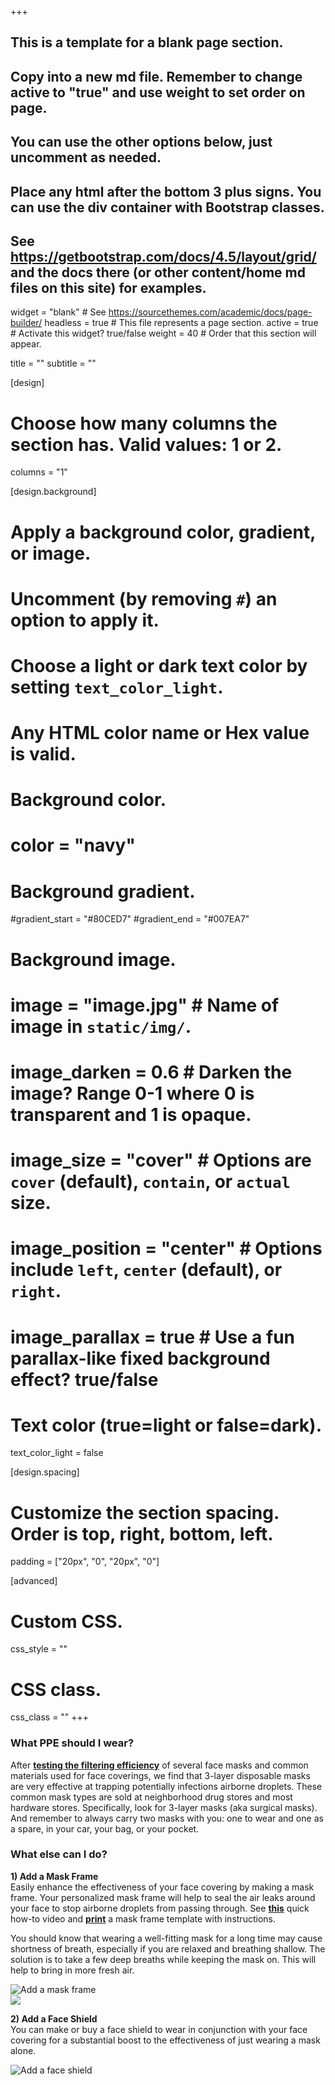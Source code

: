 +++

## This is a template for a blank page section.
## Copy into a new md file. Remember to change active to "true" and use weight to set order on page.
## You can use the other options below, just uncomment as needed.
## Place any html after the bottom 3 plus signs. You can use the div container with Bootstrap classes.
## See https://getbootstrap.com/docs/4.5/layout/grid/ and the docs there (or other content/home md files on this site) for examples.

widget = "blank"  # See https://sourcethemes.com/academic/docs/page-builder/
headless = true  # This file represents a page section.
active = true  # Activate this widget? true/false
weight = 40  # Order that this section will appear.

title = ""
subtitle = ""

[design]
  # Choose how many columns the section has. Valid values: 1 or 2.
  columns = "1"

[design.background]
  # Apply a background color, gradient, or image.
  #   Uncomment (by removing `#`) an option to apply it.
  #   Choose a light or dark text color by setting `text_color_light`.
  #   Any HTML color name or Hex value is valid.

  # Background color.
  # color = "navy"
  
  # Background gradient.
  #gradient_start = "#80CED7"
  #gradient_end = "#007EA7"
  
  # Background image.
  # image = "image.jpg"  # Name of image in `static/img/`.
  # image_darken = 0.6  # Darken the image? Range 0-1 where 0 is transparent and 1 is opaque.
  # image_size = "cover"  #  Options are `cover` (default), `contain`, or `actual` size.
  # image_position = "center"  # Options include `left`, `center` (default), or `right`.
  # image_parallax = true  # Use a fun parallax-like fixed background effect? true/false
  
  # Text color (true=light or false=dark).
  text_color_light = false

[design.spacing]
  # Customize the section spacing. Order is top, right, bottom, left.
  padding = ["20px", "0", "20px", "0"]

[advanced]
 # Custom CSS. 
 css_style = ""
 
 # CSS class.
 css_class = ""
+++

<div class="container-fluid">
  <div class="row">
    <div class="col-xs-12 col-sm-12 col-md-12 col-lg-12 col-xl-12 text-center">
      <h3>What PPE should I wear?</h3>
    </div>
  </div> 
  <div class="row">
    <div class="col-xs-12 col-sm-12 col-md-12 col-lg-12 col-xl-12">
      <p class="text-left">After <b><a href="https://www.masteryourppe.com/testing" target="_blank">testing the filtering efficiency</a></b> of several face masks and common materials used for face coverings, we find that 3-layer disposable masks are very effective at trapping potentially infections airborne droplets. These common mask types are sold at neighborhood drug stores and most hardware stores.  Specifically, look for 3-layer masks (aka surgical masks). And remember to always carry two masks with you: one to wear and one as a spare, in your car, your bag, or your pocket.</p>
    </div>
  </div> 
  <div class="row mt-4">
    <div class="col-xs-12 col-sm-12 col-md-12 col-lg-12 col-xl-12 text-center">
      <h3>What else can I do?</h3>
    </div>
  <div class="row align-items-xl-center">
    <div class="col-xs-12 col-sm-12 col-md-8 col-lg-8 col-xl-8 px-4">
      <p class="text-left"><b>1) Add a Mask Frame</b><br>Easily enhance the effectiveness of your face covering by making a mask frame.  Your personalized mask frame will help to seal the air leaks around your face to stop airborne droplets from passing through.  See <b><a href="https://youtu.be/KZgRVWYM7rY" target="_blank">this</a></b> quick how-to video and <b><a href="https://github.com/dickansj/MasterYourPPE/wiki/Improve-Your-Mask-With-a-Frame" target="_blank">print</a></b> a mask frame template with instructions.</p>
      <p class= "text-left">You should know that wearing a well-fitting mask for a long time may cause shortness of breath, especially if you are relaxed and breathing shallow.  The solution is to take a few deep breaths while keeping the mask on.  This will help to bring in more fresh air.</p>
    </div>
    <div class="col-xs-12 col-sm-12 col-md-4 col-lg-4 col-xl-4 order-xs-last order-sm-last order-md-last order-lg-last order-xl-last">
      <img class="img-fluid" src="https://github.com/dickansj/MasterYourPPE/blob/master/assets/wiki/frame-side-view.png?raw=true" alt="Add a mask frame">
    </div>
  </div> 
  <div class="row">
    <div class="col-xs-12 col-sm-12 col-md-8 col-lg-4 col-xl-4 px-4">
      <a href="https://youtu.be/KZgRVWYM7rY" target="_blank"><img class="img-fluid" src="https://github.com/dickansj/MasterYourPPE/blob/master/assets/images/action/maskframevid.png?raw=true"></a>
    </div>
  </div>
  <div class="row mt-4 align-items-xl-center">
    <div class="col-xs-12 col-sm-12 col-md-8 col-lg-8 col-xl-8 px-4">
      <p class="text-left"><b>2) Add a Face Shield</b><br>You can make or buy a face shield to wear in conjunction with your face covering for a substantial boost to the effectiveness of just wearing a mask alone.</p>
    </div>    
    <div class="col-xs-12 col-sm-12 col-md-4 col-lg-4 col-xl-4 mx-auto">
        <img class="img-fluid" src="https://github.com/dickansj/MasterYourPPE/blob/master/assets/images/action/dutton-shield1.png?raw=true" alt="Add a face shield">
    </div>
  </div>

</div>
